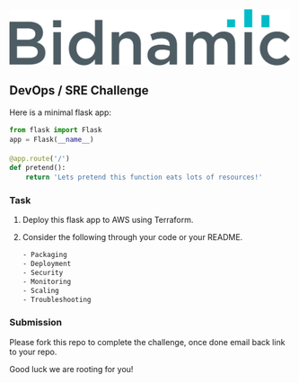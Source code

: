 <img src="logo.png" alt="drawing" width="500"/>

## DevOps / SRE Challenge

Here is a minimal flask app:

```python
from flask import Flask
app = Flask(__name__)

@app.route('/')
def pretend():
    return 'Lets pretend this function eats lots of resources!'
```


### Task
1. Deploy this flask app to AWS using Terraform.


2. Consider the  following through your code or your README.

    ```text
    - Packaging
    - Deployment
    - Security
    - Monitoring
    - Scaling
    - Troubleshooting
    ```


### Submission

Please fork this repo to complete the challenge, once done email back link to your repo.

Good luck we are rooting for you!
